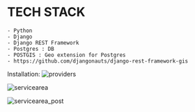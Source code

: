 TECH STACK
=============
	- Python
	- Django
	- Django REST Framework
	- Postgres : DB
	- POSTGIS : Geo extension for Postgres
	- https://github.com/djangonauts/django-rest-framework-gis


Installation:
![providers](https://cloud.githubusercontent.com/assets/4059520/15330467/96015a58-1c7a-11e6-9410-b78eaa67738f.PNG)

![servicearea](https://cloud.githubusercontent.com/assets/4059520/15330466/96011c78-1c7a-11e6-8304-134dd71f8e49.PNG)
	
![servicearea_post](https://cloud.githubusercontent.com/assets/4059520/15331426/c99a1cc0-1c7e-11e6-9f87-72a56e31405d.PNG)

